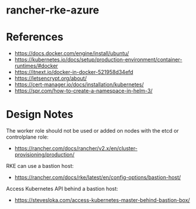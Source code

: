 # rancher-rke-azure

# References

- https://docs.docker.com/engine/install/ubuntu/
- https://kubernetes.io/docs/setup/production-environment/container-runtimes/#docker
- https://itnext.io/docker-in-docker-521958d34efd
- https://letsencrypt.org/about/
- https://cert-manager.io/docs/installation/kubernetes/
- https://spr.com/how-to-create-a-namespace-in-helm-3/


# Design Notes

The worker role should not be used or added on nodes with the etcd or controlplane role:
- https://rancher.com/docs/rancher/v2.x/en/cluster-provisioning/production/

RKE can use a bastion host:
- https://rancher.com/docs/rke/latest/en/config-options/bastion-host/

Access Kubernetes API behind a bastion host:
- https://stevesloka.com/access-kubernetes-master-behind-bastion-box/
